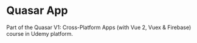 # Quasar App

Part of the Quasar V1: Cross-Platform Apps (with Vue 2, Vuex & Firebase) course in Udemy platform.
